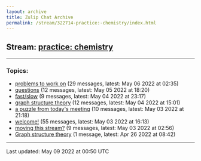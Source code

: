 ```yaml
---
layout: archive
title: Zulip Chat Archive
permalink: /stream/322714-practice:-chemistry/index.html
---
```


## Stream: [practice: chemistry](https://mattecapu.github.io/ct-zulip-archive/stream/322714-practice:-chemistry/index.html)
---

### Topics:

* [problems to work on](topic/topic_problems.20to.20work.20on.html) (29 messages, latest: May 06 2022 at 02:35)
* [questions](topic/topic_questions.html) (12 messages, latest: May 05 2022 at 18:20)
* [fast/slow](topic/topic_fast.2Fslow.html) (9 messages, latest: May 04 2022 at 23:17)
* [graph structure theory](topic/topic_graph.20structure.20theory.html) (12 messages, latest: May 04 2022 at 15:01)
* [a puzzle from today's meeting](topic/topic_a.20puzzle.20from.20today's.20meeting.html) (10 messages, latest: May 03 2022 at 21:18)
* [welcome!](topic/topic_welcome!.html) (55 messages, latest: May 03 2022 at 16:13)
* [moving this stream?](topic/topic_moving.20this.20stream.3F.html) (9 messages, latest: May 03 2022 at 02:56)
* [Graph structure theory](topic/topic_Graph.20structure.20theory.html) (1 message, latest: Apr 26 2022 at 08:42)

<hr><p>Last updated: May 09 2022 at 00:50 UTC</p>